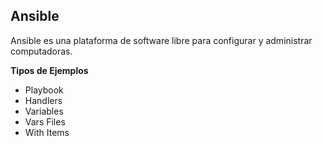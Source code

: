 ## **Ansible**
Ansible es una plataforma de software libre para configurar y administrar computadoras.
 
 **Tipos de Ejemplos**

 - Playbook
 - Handlers
 - Variables
 - Vars Files
 - With Items
